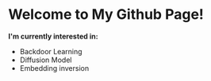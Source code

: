 # Welcome to My Github Page!
**I'm currently interested in:**  
- Backdoor Learning
- Diffusion Model
- Embedding inversion
